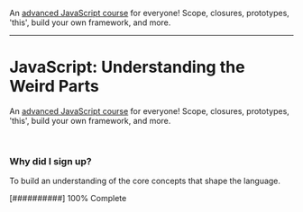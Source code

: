 An <a href="https://www.udemy.com/course/understand-JavaScript/">advanced JavaScript course</a> for everyone! Scope, closures, prototypes, 'this', build your own framework, and more.

---

# JavaScript: Understanding the Weird Parts

An <a href="https://www.udemy.com/course/understand-JavaScript/">advanced JavaScript course</a> for everyone! Scope, closures, prototypes, 'this', build your own framework, and more.

<br>

### Why did I sign up?

To build an understanding of the core concepts that shape the language.

[##########] 100% Complete
